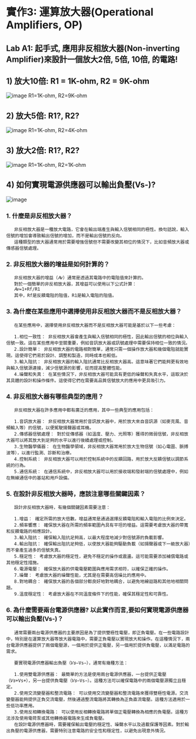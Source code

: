 # 實作3: 運算放大器(Operational Amplifiers, OP)
## Lab A1: 起手式, 應用非反相放大器(Non-inverting Amplifier)來設計一個放大2倍, 5倍, 10倍, 的電路! 
## 1) 放大10倍: R1 = 1K-ohm, R2 = 9K-ohm
![image](https://github.com/User106/ec2024/assets/162288190/85ab14e5-4005-41a7-a837-dcd4e8ceb071)
R1=1K-ohm, R2=9K-ohm

## 2) 放大5倍: R1?, R2?
![image](https://github.com/User106/ec2024/assets/162288190/5b4b2b06-d5f0-44bc-a830-3f504ebd050a)
R1=1K-ohm, R2=4K-ohm

## 3) 放大2倍: R1?, R2?
![image](https://github.com/User106/ec2024/assets/162288190/1162a545-af8e-4fda-be63-4a115e3e6a20)
R1=1K-ohm, R2=1K-ohm

## 4) 如何實現電源供應器可以輸出負壓(Vs-)?
![image](https://github.com/User106/ec2024/assets/162288190/853a4e76-3959-486b-beef-17549432cc82)

### 1. 什麼是非反相放大器？
       非反相放大器是一種放大電路，它會在輸出端產生與輸入信號相同的極性。換句話說，輸入信號的增加會導致輸出信號的增加，而不是輸出信號的反向。
       這種類型的放大器通常用於需要增強信號但不需要改變其相位的情況下，比如音頻放大器或傳感器信號處理。
       
### 2. 非反相放大器的增益是如何計算的？
       非反相放大器的增益（𝐴𝑣）通常是透過其電路中的電阻值來計算的。
       對於一個簡單的非反相放大器，其增益可以使用以下公式計算：
       𝐴𝑣=1+Rf/R1
       其中，Rf是反饋電阻的阻值，R1是輸入電阻的阻值。
       
### 3. 為什麼在某些應用中選擇使用非反相放大器而不是反相放大器？
       在某些應用中，選擇使用非反相放大器而不是反相放大器可能是基於以下一些考慮：

       1.相位一致性： 非反相放大器會產生與輸入信號相同的極性，因此輸出信號的相位與輸入信號一致。這在某些應用中至關重要，例如音訊放大器或訊號處理中需要保持相位一致的情況。
       2.設計簡單： 非反相放大器的電路相對簡單，通常只需一個操作放大器和幾個電阻就能實現。這使得它們易於設計、調整和製造，同時成本也較低。
       3.輸入阻抗： 非反相放大器的輸入阻抗通常比反相放大器高。這意味著它們能夠更有效地與輸入信號源連接，減少信號源的影響，從而提高整體性能。
       4.噪聲和失真： 在某些情況下，非反相放大器可能具有更低的噪聲和失真水平，這取決於其具體的設計和操作條件。這使得它們在需要高品質信號放大的應用中更具吸引力。
       
### 4. 非反相放大器有哪些典型的應用？
       非反相放大器在許多應用中都有廣泛的應用，其中一些典型的應用包括：

       1.音訊放大器： 非反相放大器常用於音訊放大器中，用於放大來自音訊源（如麥克風、音頻輸入等）的信號，以便駕駛揚聲器或耳機。
       2.傳感器信號處理： 對於從傳感器（如溫度、壓力、光照等）獲得的微弱信號，非反相放大器可以將其放大到足夠的水平以進行後續處理或控制。
       3.生物醫學儀器： 在生物醫學領域，非反相放大器常用於放大生物信號（如心電圖、脈搏波等），以進行監測、診斷和治療。
       4.控制系統： 非反相放大器可以用於控制系統中的反饋回路，用於放大反饋信號以調節系統的行為。
       5.通信系統： 在通信系統中，非反相放大器可以用於接收端和發射端的信號處理中，例如在無線通信中的基站和用戶設備。
       
### 5. 在設計非反相放大器時，應該注意哪些關鍵因素？
       設計非反相放大器時，有幾個關鍵因素需要注意：

       1.增益： 確定所需的放大倍數。增益通常是通過選擇反饋電阻和輸入電阻的比例來決定。
       2.頻率響應： 確保放大器在所需的頻率範圍內具有平坦的增益。這需要考慮放大器的帶寬和反饋電路的相應設計。
       3.輸入阻抗： 確保輸入阻抗足夠高，以最大程度地減少對信號源的負載影響。
       4.輸出阻抗： 確保輸出阻抗足夠低，以使放大器能夠驅動負載（如揚聲器或下一級放大器）而不會產生過多的信號失真。
       5.穩定性： 考慮放大器的穩定性，避免不穩定的操作或震盪。這可能需要添加補償電路或其他穩定性措施。
       6.電源電壓： 確保放大器的供電電壓範圍與應用需求相符，以確保正確的操作。
       7.噪聲： 考慮放大器的噪聲性能，尤其是在需要高信噪比的應用中。
       8.對地耦合： 確保放大器的各個部分都良好地對地耦合，以避免地線迴路和其他地相關問題。
       9.溫度穩定性： 考慮放大器在不同溫度條件下的性能，確保其穩定性和可靠性。
       
### 6. 為什麼需要兩台電源供應器? 以此實作而言,要如何實現電源供應器可以輸出負壓(Vs-)？
       通常需要兩台電源供應器的主要原因是為了提供雙極性電壓，即正負電壓。在一些電路設計中，特別是在運算放大器等放大器電路中，需要正負電壓以實現放大和操作。在這種情況下，兩台電源供應器提供了兩個電壓源，一個用於提供正電壓，另一個用於提供負電壓，以滿足電路的需求。

       要實現電源供應器輸出負壓（𝑉𝑠−Vs−），通常有幾種方法：

       1.使用雙電源供應器： 最簡單的方法是使用兩台電源供應器，一台提供正電壓（𝑉𝑠+Vs+），另一台提供負電壓（𝑉𝑠−Vs−）。這種方法可以確保電路中的兩個電壓源獨立且穩定。
       2.使用交流變壓器和整流電路： 可以使用交流變壓器和整流電路來獲得雙極性電源。交流變壓器能夠提供正負交流電壓，然後通過整流電路將其轉換為正負直流電壓。這種方法適用於一些低功率應用。
       3.使用反相轉換電路： 可以使用反相轉換電路將單個正電壓轉換為相應的負電壓。這種方法涉及使用電荷泵或其他轉換器電路來生成負電壓。
       在設計電源供應器時，需要確保輸出電壓的穩定性、噪聲水平以及過載保護等因素。對於輸出負壓的電源供應器，需要特別注意電路的安全性和穩定性，以避免出現意外情況。
       
